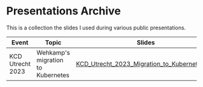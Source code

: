 # Presentations Archive

This is a collection the slides I used during various public presentations.

|Event|Topic|Slides|
|-|-|-|
|KCD Utrecht 2023|Wehkamp's migration to Kubernetes|[KCD_Utrecht_2023_Migration_to_Kubernetes.pdf](KCD_Utrecht_2023_Migration_to_Kubernetes.pdf)|
